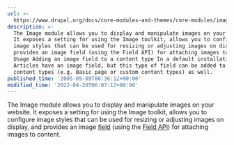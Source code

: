 ```yaml
---
url: >-
  https://www.drupal.org/docs/core-modules-and-themes/core-modules/image-module/working-with-images
description: >-
  The Image module allows you to display and manipulate images on your website.
  It exposes a setting for using the Image toolkit, allows you to configure
  image styles that can be used for resizing or adjusting images on display, and
  provides an image field (using the Field API) for attaching images to content.
  Usage Adding an image field to a content type In a default installation, only
  Articles have an image field, but this type of field can be added to other
  content types (e.g. Basic page or custom content types) as well.
published_time: '2005-05-09T06:36:12+00:00'
modified_time: '2022-04-20T06:07:17+00:00'
---
```

The Image module allows you to display and manipulate images on your website. It exposes a setting for using the Image toolkit, allows you to configure image styles that can be used for resizing or adjusting images on display, and provides an image [field](/documentation/modules/field) (using the [Field API](http://api.drupal.org/api/drupal/modules--field--field.module/group/field/7)) for attaching images to content.